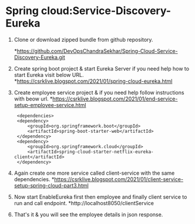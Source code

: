 

# Spring cloud:Service-Discovery-Eureka
1. Clone or download zipped bundle from github repository.

   *https://github.com/DevOpsChandraSekhar/Spring-Cloud-Service-Discovery-Eureka.git

2. Create spring boot project & start Eureka Server if you need help how to start Eureka visit below URL.
   *https://csrklive.blogspot.com/2021/01/spring-cloud-eureka.html

3. Create employee service project & if you need help follow instructions with beow url. 
   *https://csrklive.blogspot.com/2021/01/end-service-setup-employee-service.html  
    
    <!-- Add Web and  Eureka Discovery dependencies -->

        <dependencies>
		<dependency>
			<groupId>org.springframework.boot</groupId>
			<artifactId>spring-boot-starter-web</artifactId>
		</dependency>
		<dependency>
			<groupId>org.springframework.cloud</groupId>
			<artifactId>spring-cloud-starter-netflix-eureka-client</artifactId>
		</dependency>
	</dependencies>
	
4. Again create one more service called client-service with the same dependencies.
   *https://csrklive.blogspot.com/2021/01/client-service-setup-spring-cloud-part3.html    

5. Now start EnableEureka first then employee and finally client service to run and call endpoint. 
   *http://localhost8050/clientService 

6. That's it & you will see the employee details in json response. 